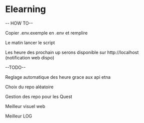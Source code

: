 # Elearning

-- HOW TO--

Copier .env.exemple en .env et remplire

Le matin lancer le script

Les heure des prochain up serons disponible sur http://localhost (notification web dispo)




--TODO--

Reglage automatique des heure grace aux api etna

Choix du repo aléatoire

Gestion des repo pour les Quest

Meilleur visuel web

Meilleur LOG
